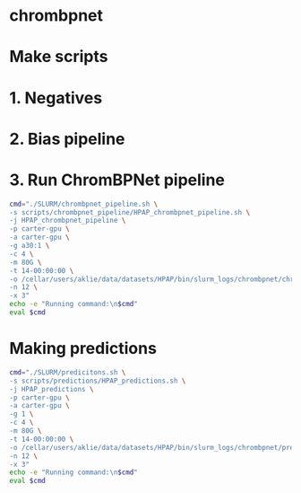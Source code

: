 # chrombpnet

# Make scripts

# 1. Negatives

# 2. Bias pipeline


# 3. Run ChromBPNet pipeline

```bash
cmd="./SLURM/chrombpnet_pipeline.sh \
-s scripts/chrombpnet_pipeline/HPAP_chrombpnet_pipeline.sh \
-j HPAP_chrombpnet_pipeline \
-p carter-gpu \
-a carter-gpu \
-g a30:1 \
-c 4 \
-m 80G \
-t 14-00:00:00 \
-o /cellar/users/aklie/data/datasets/HPAP/bin/slurm_logs/chrombpnet/chrombpnet_pipeline \
-n 12 \
-x 3"
echo -e "Running command:\n$cmd"
eval $cmd
```


# Making predictions

```bash
cmd="./SLURM/predicitons.sh \
-s scripts/predictions/HPAP_predictions.sh \
-j HPAP_predictions \
-p carter-gpu \
-a carter-gpu \
-g 1 \
-c 4 \
-m 80G \
-t 14-00:00:00 \
-o /cellar/users/aklie/data/datasets/HPAP/bin/slurm_logs/chrombpnet/predictions \
-n 12 \
-x 3"
echo -e "Running command:\n$cmd"
eval $cmd
```



